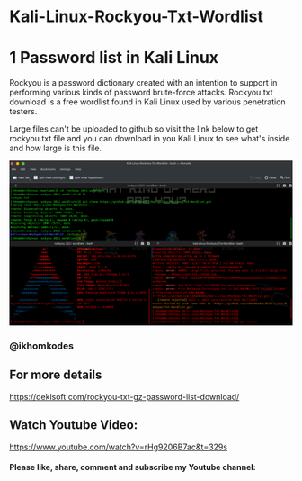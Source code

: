 # Kali-Linux-Rockyou-Txt-Wordlist
# 1 Password list in Kali Linux

  Rockyou is a password dictionary created with an intention to support in performing various kinds of password brute-force attacks. 
  Rockyou.txt download is a free wordlist found in Kali Linux used by various penetration testers.
  
  
  Large files can't be uploaded to github so visit the link below to get rockyou.txt file and you can download in you Kali Linux to see
  what's inside and how large is this file.
  
  ![alt text](https://github.com/ikhomkodes/Kali-Linux-Rockyou-Txt-Wordlist/blob/main/errorComitting133MB-rockyouTxtFile.png?raw=true)
  
  ### @ikhomkodes
  ## For more details
  https://dekisoft.com/rockyou-txt-gz-password-list-download/
  
  ## Watch Youtube Video:
  https://www.youtube.com/watch?v=rHg9206B7ac&t=329s
  
  #### Please like, share, comment and subscribe my Youtube channel:
  
